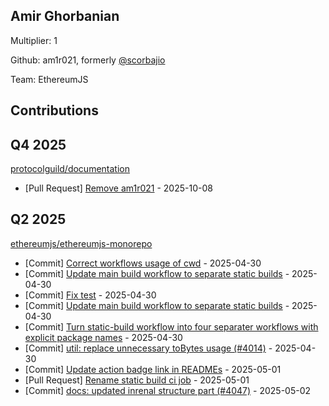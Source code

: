 
## Amir Ghorbanian
Multiplier: 1

Github: am1r021, formerly [@scorbajio](https://github.com/scorbajio)

Team: EthereumJS

## Contributions

## Q4 2025


[protocolguild/documentation](https://github.com/protocolguild/documentation)
* [Pull Request] [Remove am1r021](https://github.com/protocolguild/documentation/pull/437) - 2025-10-08
## Q2 2025

[ethereumjs/ethereumjs-monorepo](https://github.com/ethereumjs/ethereumjs-monorepo)
* [Commit] [Correct workflows usage of cwd](https://github.com/ethereumjs/ethereumjs-monorepo/commit/f69c74e974138ae6018751e242cf6779b7b451fe) - 2025-04-30
* [Commit] [Update main build workflow to separate static builds](https://github.com/ethereumjs/ethereumjs-monorepo/commit/1486a1f0b5e3e6febf401d2c6ec14f332d3f8d34) - 2025-04-30
* [Commit] [Fix test](https://github.com/ethereumjs/ethereumjs-monorepo/commit/cd8342b105a0f67f20ebc3d825292afc98e97ae5) - 2025-04-30
* [Commit] [Update main build workflow to separate static builds](https://github.com/ethereumjs/ethereumjs-monorepo/commit/e28e769e9106d998db143b6385cfb20ea11e4fec) - 2025-04-30
* [Commit] [Turn static-build workflow into four separater workflows with explicit package names](https://github.com/ethereumjs/ethereumjs-monorepo/commit/574d73c5a6aa27b48612263206a11aa8f4fb0884) - 2025-04-30
* [Commit] [util: replace unnecessary toBytes usage (#4014)](https://github.com/ethereumjs/ethereumjs-monorepo/commit/c6deb4e6af67d3fe077416e3bd7903f7cc1d7c5a) - 2025-04-30
* [Commit] [Update action badge link in READMEs](https://github.com/ethereumjs/ethereumjs-monorepo/commit/d8b71a75fb36fdb1dc5c149ecbef2e1b781b49a6) - 2025-05-01
* [Pull Request] [Rename static build ci job](https://github.com/ethereumjs/ethereumjs-monorepo/pull/4050) - 2025-05-01
* [Commit] [docs: updated inrenal structure part (#4047)](https://github.com/ethereumjs/ethereumjs-monorepo/commit/32a55338397669c3863b85d337dca0aadccecf09) - 2025-05-02
